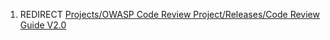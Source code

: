 1.  REDIRECT [Projects/OWASP Code Review Project/Releases/Code Review
    Guide
    V2.0](Projects/OWASP_Code_Review_Project/Releases/Code_Review_Guide_V2.0 "wikilink")